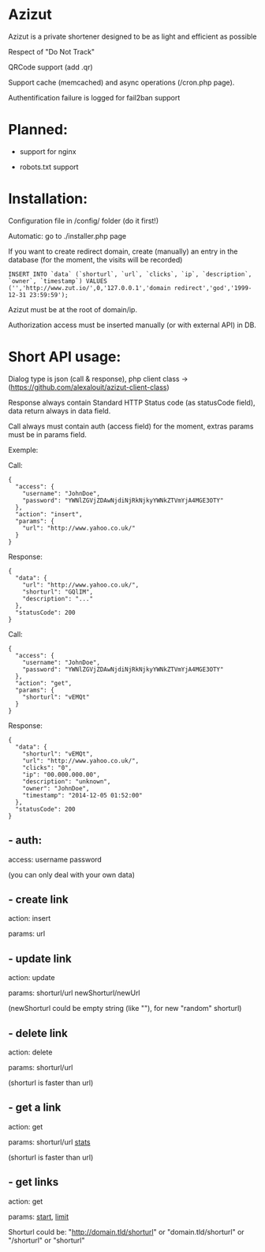 Azizut
======

Azizut is a private shortener designed to be as light and efficient as possible



Respect of "Do Not Track"

QRCode support (add .qr)

Support cache (memcached) and async operations (/cron.php page).

Authentification failure is logged for fail2ban support


# Planned:

- support for nginx

- robots.txt support



# Installation:

Configuration file in /config/ folder (do it first!)

Automatic: go to ./installer.php page

If you want to create redirect domain, create (manually) an entry in the database (for the moment, the visits will be recorded)
```
INSERT INTO `data` (`shorturl`, `url`, `clicks`, `ip`, `description`, `owner`, `timestamp`) VALUES ('','http://www.zut.io/',0,'127.0.0.1','domain redirect','god','1999-12-31 23:59:59');
```

Azizut must be at the root of domain/ip.

Authorization access must be inserted manually (or with external API) in DB.


# Short API usage:

Dialog type is json (call & response),  php client class -> (https://github.com/alexalouit/azizut-client-class)

Response always contain Standard HTTP Status code (as statusCode field), data return always in data field.

Call always must contain auth (access field) for the moment, extras params must be in params field.

Exemple:

Call:

```
{
  "access": {
    "username": "JohnDoe",
    "password": "YWNlZGVjZDAwNjdiNjRkNjkyYWNkZTVmYjA4MGE3OTY"
  },
  "action": "insert",
  "params": {
    "url": "http://www.yahoo.co.uk/"
  }
}
```

Response:

```
{
  "data": {
    "url": "http://www.yahoo.co.uk/",
    "shorturl": "GQlIM",
    "description": "..."
  },
  "statusCode": 200
}
```

Call:

```
{
  "access": {
    "username": "JohnDoe",
    "password": "YWNlZGVjZDAwNjdiNjRkNjkyYWNkZTVmYjA4MGE3OTY"
  },
  "action": "get",
  "params": {
    "shorturl": "vEMQt"
  }
}
```

Response:

```
{
  "data": {
    "shorturl": "vEMQt",
    "url": "http://www.yahoo.co.uk/",
    "clicks": "0",
    "ip": "00.000.000.00",
    "description": "unknown",
    "owner": "JohnDoe",
    "timestamp": "2014-12-05 01:52:00"
  },
  "statusCode": 200
}
```


## - auth:

access: username password

(you can only deal with your own data)


## - create link

action: insert

params: url


## - update link

action: update

params: shorturl/url newShorturl/newUrl

(newShorturl could be empty string (like ""),  for new "random" shorturl)



## - delete link

action: delete

params: shorturl/url

(shorturl is faster than url)



## - get a link

action: get

params: shorturl/url [stats](bool)

(shorturl is faster than url)


## - get links

action: get

params: [start](int), [limit](int)


Shorturl could be: "http://domain.tld/shorturl" or "domain.tld/shorturl" or "/shorturl" or "shorturl"
